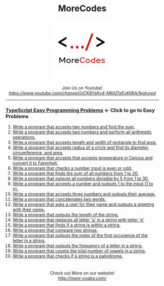 <h1 align="center">MoreCodes</h1>
<p align="center"> 
  <img src="/morecodescir.png"/>
</p>

<p align="center">
Join Us on Youtube! <br/>
<i><u>https://www.youtube.com/channel/UCK8YsKv4-N6ItZfzEyKlI6A/featured</u></i>
</p>

- - - -
### [TypeScript Easy Programming Problems](../Easy%20Problems/) <- Click to go to Easy Problems

1. <a href="https://github.com/ArjunAranetaCodes/MoreCodes-TypeScript/blob/master/Easy%20Problems/problem1.ts" target="_blank">Write a program that accepts two numbers and find the sum.</a>
2. <a href="https://github.com/ArjunAranetaCodes/MoreCodes-TypeScript/blob/master/Easy%20Problems/problem2.ts" target="_blank">Write a program that accepts two numbers and perform all arithmetic operations.</a>
3. <a href="https://github.com/ArjunAranetaCodes/MoreCodes-TypeScript/blob/master/Easy%20Problems/problem3.ts" target="_blank">Write a program that accepts length and width of rectangle to find area.</a>
4. <a href="https://github.com/ArjunAranetaCodes/MoreCodes-TypeScript/blob/master/Easy%20Problems/problem4.ts" target="_blank">Write a program that accepts radius of a circle and find its diameter, circumference, and area.</a>
5. <a href="https://github.com/ArjunAranetaCodes/MoreCodes-TypeScript/blob/master/Easy%20Problems/problem5.ts" target="_blank">Write a program that accepts that accepts temperature in Celcius and convert it to Farenheit.</a>
6. <a href="https://github.com/ArjunAranetaCodes/MoreCodes-TypeScript/blob/master/Easy%20Problems/problem6.ts" target="_blank">Write a program that checks a number input is even or odd.</a>
7. <a href="https://github.com/ArjunAranetaCodes/MoreCodes-TypeScript/blob/master/Easy%20Problems/problem7.ts" target="_blank">Write a program that finds the sum of all numbers from 1 to 20.</a>
8. <a href="https://github.com/ArjunAranetaCodes/MoreCodes-TypeScript/blob/master/Easy%20Problems/problem8.ts" target="_blank">Write a program that outputs all numbers divisible by 5 from 1 to 30.</a>
9. <a href="https://github.com/ArjunAranetaCodes/MoreCodes-TypeScript/blob/master/Easy%20Problems/problem9.ts" target="_blank">Write a program that accepts a number and outputs 1 to the input (1 to n).</a>
10. <a href="https://github.com/ArjunAranetaCodes/MoreCodes-TypeScript/blob/master/Easy%20Problems/problem10.ts" target="_blank">Write a program that accepts three numbers and outputs their average.</a>
11. <a href="https://github.com/ArjunAranetaCodes/MoreCodes-TypeScript/blob/master/Easy%20Problems/problem11.ts" target="_blank">Write a program that concatenates two words.</a>
12. <a href="https://github.com/ArjunAranetaCodes/MoreCodes-TypeScript/blob/master/Easy%20Problems/problem12.ts" target="_blank">Write a program that asks a user for their name and outputs a greeting with their name.</a>
13. <a href="https://github.com/ArjunAranetaCodes/MoreCodes-TypeScript/blob/master/Easy%20Problems/problem13.ts" target="_blank">Write a program that outputs the length of the string.</a>
14. <a href="https://github.com/ArjunAranetaCodes/MoreCodes-TypeScript/blob/master/Easy%20Problems/problem14.ts" target="_blank">Write a program that replaces all letter 'a' in a string with letter 'e'</a>
15. <a href="https://github.com/ArjunAranetaCodes/MoreCodes-TypeScript/blob/master/Easy%20Problems/problem15.ts" target="_blank">Write a program that finds if a string is within a string.</a>
16. <a href="https://github.com/ArjunAranetaCodes/MoreCodes-TypeScript/blob/master/Easy%20Problems/problem16.ts" target="_blank">Write a program that compare two strings.</a>
17. <a href="https://github.com/ArjunAranetaCodes/MoreCodes-TypeScript/blob/master/Easy%20Problems/problem17.ts" target="_blank">Write a program that outputs the index of the first occurence of the letter in a string.</a>
18. <a href="https://github.com/ArjunAranetaCodes/MoreCodes-TypeScript/blob/master/Easy%20Problems/problem18.ts" target="_blank">Write a program that outputs the frequency of a letter in a string.</a>
19. <a href="https://github.com/ArjunAranetaCodes/MoreCodes-TypeScript/blob/master/Easy%20Problems/problem19.ts" target="_blank">Write a program that counts the total number of vowels in a string.</a>
20. <a href="https://github.com/ArjunAranetaCodes/MoreCodes-TypeScript/blob/master/Easy%20Problems/problem20.ts" target="_blank">Write a program that checks if a string is a palindrome.</a>

#

<p align="center">
Check out More on our website! <br/>
<i><u>http://more-codes.com/</u></i>
</p>
